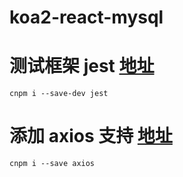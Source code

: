 # koa2-react-mysql

# 测试框架 jest  [地址](https://facebook.github.io/jest)
```
cnpm i --save-dev jest
```

# 添加 axios 支持  [地址](https://www.npmjs.com/package/axios) 
```
cnpm i --save axios
```